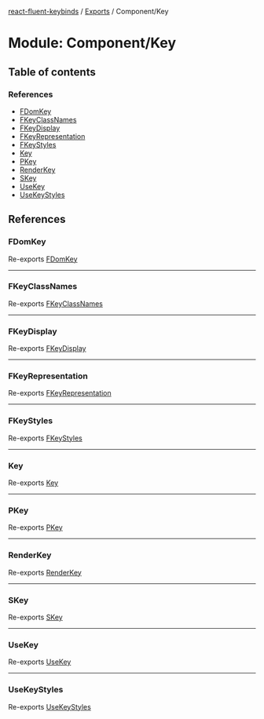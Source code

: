 [react-fluent-keybinds](../README.md) / [Exports](../modules.md) / Component/Key

# Module: Component/Key

## Table of contents

### References

- [FDomKey](Component_Key-1.md#fdomkey)
- [FKeyClassNames](Component_Key-1.md#fkeyclassnames)
- [FKeyDisplay](Component_Key-1.md#fkeydisplay)
- [FKeyRepresentation](Component_Key-1.md#fkeyrepresentation)
- [FKeyStyles](Component_Key-1.md#fkeystyles)
- [Key](Component_Key-1.md#key)
- [PKey](Component_Key-1.md#pkey)
- [RenderKey](Component_Key-1.md#renderkey)
- [SKey](Component_Key-1.md#skey)
- [UseKey](Component_Key-1.md#usekey)
- [UseKeyStyles](Component_Key-1.md#usekeystyles)

## References

### FDomKey

Re-exports [FDomKey](key.md#fdomkey)

___

### FKeyClassNames

Re-exports [FKeyClassNames](key.md#fkeyclassnames)

___

### FKeyDisplay

Re-exports [FKeyDisplay](key.md#fkeydisplay)

___

### FKeyRepresentation

Re-exports [FKeyRepresentation](key.md#fkeyrepresentation)

___

### FKeyStyles

Re-exports [FKeyStyles](key.md#fkeystyles)

___

### Key

Re-exports [Key](Component_Key_Key.md#key)

___

### PKey

Re-exports [PKey](key.md#pkey)

___

### RenderKey

Re-exports [RenderKey](Component_Key_RenderKey.md#renderkey)

___

### SKey

Re-exports [SKey](key.md#skey)

___

### UseKey

Re-exports [UseKey](Component_Key_UseKey.md#usekey)

___

### UseKeyStyles

Re-exports [UseKeyStyles](Component_Key_UseKey_Styles.md#usekeystyles)
